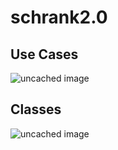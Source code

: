 # schrank2.0

## Use Cases
![uncached image](http://www.plantuml.com/plantuml/proxy?cache=no&src=https://raw.github.com/Bassinator/schrank2.0/master/rent.puml)

## Classes
![uncached image](http://www.plantuml.com/plantuml/proxy?cache=no&src=https://raw.github.com/Bassinator/schrank2.0/master/classes.puml)

